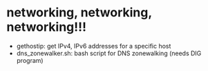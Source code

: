 # networking, networking, networking!!!

- gethostip: get IPv4, IPv6 addresses for a specific host
- dns_zonewalker.sh: bash script for DNS zonewalking (needs DIG program)
